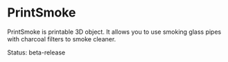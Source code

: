 # PrintSmoke
PrintSmoke is printable 3D object. It allows you to use smoking glass pipes with charcoal filters to smoke cleaner.

Status: beta-release
